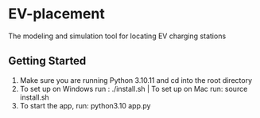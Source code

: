 # EV-placement

The modeling and simulation tool for locating EV charging stations

## Getting Started
1. Make sure you are running Python 3.10.11 and cd into the root directory
2. To set up on Windows run : ./install.sh  |   To set up on Mac run: source install.sh 
3. To start the app, run: python3.10 app.py